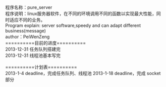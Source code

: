 程序名称：pure_server<br />
程序说明：linux服务器软件，在不同的环境调用不同的函数以实现最大性能，同时适应不同的业务。<br />
Program explain: server software,speedy and can adapt different business(message)<br />
author：PeiWenZeng<br />
==========目前的进度==========<br />
2013-12-31 任务队列搭建完<br />
2013-12-31 线程池基本写完<br />
<br />
==========计划表==========<br />
2013-1-4 deadline，完成任务队列、线程池
2013-1-18 deadline，完成 socket 部分
<br />


